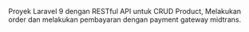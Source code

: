 Proyek Laravel 9 dengan RESTful API untuk CRUD Product, Melakukan order dan melakukan pembayaran dengan payment gateway midtrans.
